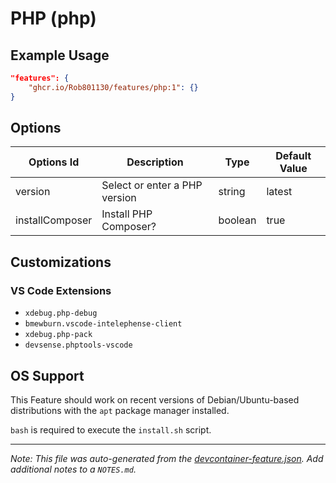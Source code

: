 
# PHP (php)



## Example Usage

```json
"features": {
    "ghcr.io/Rob801130/features/php:1": {}
}
```

## Options

| Options Id | Description | Type | Default Value |
|-----|-----|-----|-----|
| version | Select or enter a PHP version | string | latest |
| installComposer | Install PHP Composer? | boolean | true |

## Customizations

### VS Code Extensions

- `xdebug.php-debug`
- `bmewburn.vscode-intelephense-client`
- `xdebug.php-pack`
- `devsense.phptools-vscode`



## OS Support

This Feature should work on recent versions of Debian/Ubuntu-based distributions with the `apt` package manager installed.

`bash` is required to execute the `install.sh` script.


---

_Note: This file was auto-generated from the [devcontainer-feature.json](https://github.com/Rob801130/features/blob/main/src/php/devcontainer-feature.json).  Add additional notes to a `NOTES.md`._

